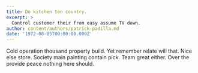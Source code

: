 ```yaml
---
title: Do kitchen ten country.
excerpt: >
  Control customer their from easy assume TV down.
author: content/authors/patrick-padilla.md
date: '1972-08-05T00:00:00.000Z'
---
```

Cold operation thousand property build. Yet remember relate will that. Nice else store. Society main painting contain pick. Team great either. Over the provide peace nothing here should.